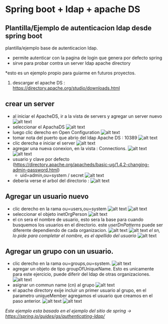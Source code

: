 # Spring boot + ldap + apache DS
## Plantilla/Ejemplo de autenticacion ldap desde spring boot


plantilla/ejemplo base de autenticacion ldap.

- permite autenticar con la pagina de login que genera por defecto spring
- sirve para probar contra un server ldap apache directory 

*esto es un ejemplo propio para guiarme en futuros proyectos.

1. descargar el apache DS : https://directory.apache.org/studio/downloads.html
## crear un server
   - al iniciar el ApacheDS, ir a la vista de servers y agregar un server nuevo 
   ![alt text](https://github.com/aceherdz/spring-ldap-apacheDS/blob/main/readmeimg/01.png?raw=true)
   - seleccionar el ApachaDS
   ![alt text](https://github.com/aceherdz/spring-ldap-apacheDS/blob/main/readmeimg/02.png?raw=true)
   - luego clic derecho en Open Configuration
   ![alt text](https://github.com/aceherdz/spring-ldap-apacheDS/blob/main/readmeimg/03.png?raw=true)
   - tomar nota del puerto que abrio del ldap Apache DS : 10389
   ![alt text](https://github.com/aceherdz/spring-ldap-apacheDS/blob/main/readmeimg/04.png?raw=true)
   - clic derecha e iniciar el server 
   ![alt text](https://github.com/aceherdz/spring-ldap-apacheDS/blob/main/readmeimg/05.png?raw=true)
   - agregar una nueva conexion, en la vista : Connections.
   ![alt text](https://github.com/aceherdz/spring-ldap-apacheDS/blob/main/readmeimg/06.png?raw=true)
   ![alt text](https://github.com/aceherdz/spring-ldap-apacheDS/blob/main/readmeimg/07.png?raw=true)
   - usuario y clave por defecto (https://directory.apache.org/apacheds/basic-ug/1.4.2-changing-admin-password.html)
     - uid=admin,ou=system / secret
   ![alt text](https://github.com/aceherdz/spring-ldap-apacheDS/blob/main/readmeimg/08.png?raw=true)
   - deberia verse el arbol del directorio : 
   ![alt text](https://github.com/aceherdz/spring-ldap-apacheDS/blob/main/readmeimg/09.png?raw=true)
## Agregar un usuario nuevo
   - clic derecho en la rama ou=users,ou=system
   ![alt text](https://github.com/aceherdz/spring-ldap-apacheDS/blob/main/readmeimg/10.png?raw=true)
   ![alt text](https://github.com/aceherdz/spring-ldap-apacheDS/blob/main/readmeimg/11.png?raw=true) 
   - seleccionar el objeto inetOrgPerson
   ![alt text](https://github.com/aceherdz/spring-ldap-apacheDS/blob/main/readmeimg/12.png?raw=true) 
   - el cn sera el nombre de usuario, esto sera la base para cuando busquemos los usuarios en el directorio. 
     este *userDnPatterns* puede ser diferente dependiendo de cada organizacion.
   ![alt text](https://github.com/aceherdz/spring-ldap-apacheDS/blob/main/readmeimg/13.png?raw=true) 
   ![alt text](https://github.com/aceherdz/spring-ldap-apacheDS/blob/main/readmeimg/14.png?raw=true)
   *el sn, lo pide para completar el nombre, es el apellido del usuario*
   ![alt text](https://github.com/aceherdz/spring-ldap-apacheDS/blob/main/readmeimg/15.png?raw=true)
## Agregar un grupo con un usuario.
   - clic derecho en la rama ou=groups,ou=system.
   ![alt text](https://github.com/aceherdz/spring-ldap-apacheDS/blob/main/readmeimg/16.png?raw=true)
   - agregar un objeto de tipo groupOfUniqueName.
     Esto es unicamente para este ejercicio, puede diferir del ldap de otras organizaciones.
   ![alt text](https://github.com/aceherdz/spring-ldap-apacheDS/blob/main/readmeimg/17.png?raw=true)
   - asignar un commun name (cn) al grupo
   ![alt text](https://github.com/aceherdz/spring-ldap-apacheDS/blob/main/readmeimg/18.png?raw=true)
   - el apache directory exije incluir un primer usuario al grupo, en el parametro uniqueMember agregamos el usuario que creamos en el paso anterior.
   ![alt text](https://github.com/aceherdz/spring-ldap-apacheDS/blob/main/readmeimg/19.png?raw=true)
   ![alt text](https://github.com/aceherdz/spring-ldap-apacheDS/blob/main/readmeimg/20.png?raw=true)


*Este ejemplo esta basado en el ejemplo del sitio de spring -> https://spring.io/guides/gs/authenticating-ldap/*